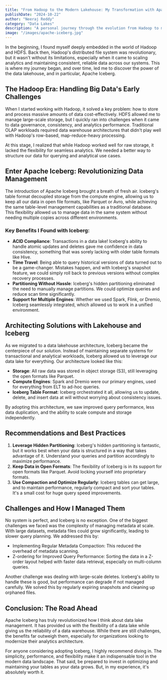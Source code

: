 ```yaml
---
title: "From Hadoop to the Modern Lakehouse: My Transformation with Apache Iceberg"
publishDate: "2024-10-22"
author: "Neeraj Reddy"
category: "Data Lakes"
description: "A personal journey through the evolution from Hadoop to modern lakehouse architecture with Apache Iceberg, including best practices and lessons learned."
image: "/images/apache-iceberg.jpg"
---
```


In the beginning, I found myself deeply embedded in the world of Hadoop and HDFS. Back then, Hadoop's distributed file system was revolutionary, but it wasn't without its limitations, especially when it came to scaling analytics and maintaining consistent, reliable data across our systems. This is where my journey began, and over time, led me to discover the power of the data lakehouse, and in particular, Apache Iceberg.

## The Hadoop Era: Handling Big Data's Early Challenges

When I started working with Hadoop, it solved a key problem: how to store and process massive amounts of data cost-effectively. HDFS allowed me to manage large-scale storage, but I quickly ran into challenges when it came to data governance, consistency, and analytics performance. Traditional OLAP workloads required data warehouse architectures that didn't play well with Hadoop's row-based, map-reduce-heavy processing.

At this stage, I realized that while Hadoop worked well for raw storage, it lacked the flexibility for seamless analytics. We needed a better way to structure our data for querying and analytical use cases.

## Enter Apache Iceberg: Revolutionizing Data Management

The introduction of Apache Iceberg brought a breath of fresh air. Iceberg's table format decoupled storage from the compute engine, allowing us to keep all our data in open file formats, like Parquet or Avro, while achieving the same table-level management capabilities as a traditional database. This flexibility allowed us to manage data in the same system without needing multiple copies across different environments.

### Key Benefits I Found with Iceberg:

- **ACID Compliance**: Transactions in a data lake! Iceberg's ability to handle atomic updates and deletes gave me confidence in data consistency, something that was sorely lacking with older table formats like Hive.
- **Time Travel**: Being able to query historical versions of data turned out to be a game-changer. Mistakes happen, and with Iceberg's snapshot feature, we could simply roll back to previous versions without complex recovery processes.
- **Partitioning Without Hassle**: Iceberg's hidden partitioning eliminated the need to manually manage partitions. We could optimize queries and reduce scan time significantly.
- **Support for Multiple Engines**: Whether we used Spark, Flink, or Dremio, Iceberg seamlessly integrated, which allowed us to work in a unified environment.

## Architecting Solutions with Lakehouse and Iceberg

As we migrated to a data lakehouse architecture, Iceberg became the centerpiece of our solution. Instead of maintaining separate systems for transactional and analytical workloads, Iceberg allowed us to leverage our data lake for everything. Our architecture looked like this:

- **Storage**: All raw data was stored in object storage (S3), still leveraging the open formats like Parquet.
- **Compute Engines**: Spark and Dremio were our primary engines, used for everything from ELT to ad-hoc queries.
- **Iceberg Table Format**: Iceberg orchestrated it all, allowing us to update, delete, and insert data at will without worrying about consistency issues.

By adopting this architecture, we saw improved query performance, less data duplication, and the ability to scale compute and storage independently.

## Recommendations and Best Practices

1. **Leverage Hidden Partitioning**: Iceberg's hidden partitioning is fantastic, but it works best when your data is structured in a way that takes advantage of it. Understand your queries and partition accordingly to maximize performance.
2. **Keep Data in Open Formats**: The flexibility of Iceberg is in its support for open formats like Parquet. Avoid locking yourself into proprietary formats.
3. **Use Compaction and Optimize Regularly**: Iceberg tables can get large, and to maintain performance, regularly compact and sort your tables. It's a small cost for huge query speed improvements.

## Challenges and How I Managed Them

No system is perfect, and Iceberg is no exception. One of the biggest challenges we faced was the complexity of managing metadata at scale. With large datasets, metadata files could grow significantly, leading to slower query planning. We addressed this by:

- Implementing Regular Metadata Compaction: This reduced the overhead of metadata scanning.
- Z-ordering for Improved Query Performance: Sorting the data in a Z-order layout helped with faster data retrieval, especially on multi-column queries.

Another challenge was dealing with large-scale deletes. Iceberg's ability to handle these is good, but performance can degrade if not managed carefully. We solved this by regularly expiring snapshots and cleaning up orphaned files.

## Conclusion: The Road Ahead

Apache Iceberg has truly revolutionized how I think about data lake management. It has provided us with the flexibility of a data lake while giving us the reliability of a data warehouse. While there are still challenges, the benefits far outweigh them, especially for organizations looking to modernize their analytics architecture.

For anyone considering adopting Iceberg, I highly recommend diving in. The simplicity, performance, and flexibility make it an indispensable tool in the modern data landscape. That said, be prepared to invest in optimizing and maintaining your tables as your data grows. But, in my experience, it's absolutely worth it.